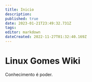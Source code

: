 ```yaml
---
title: Inicio
description: 
published: true
date: 2023-01-21T23:49:32.731Z
tags: 
editor: markdown
dateCreated: 2022-11-27T01:32:40.169Z
---
```


# Linux Gomes Wiki
Conhecimento é poder.